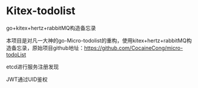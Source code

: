 # Kitex-todolist
go+kitex+hertz+rabbitMQ构造备忘录

本项目是对凡一大神的go-Micro-todolist的重构，使用kitex+hertz+rabbitMQ构造备忘录，原始项目github地址：https://github.com/CocaineCong/micro-todoList

etcd进行服务注册发现

JWT通过UID鉴权

